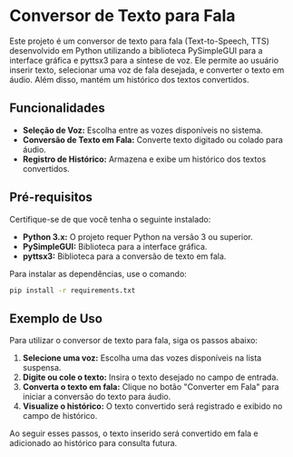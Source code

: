 # Conversor de Texto para Fala

Este projeto é um conversor de texto para fala (Text-to-Speech, TTS) desenvolvido em Python utilizando a biblioteca PySimpleGUI para a interface gráfica e pyttsx3 para a síntese de voz. Ele permite ao usuário inserir texto, selecionar uma voz de fala desejada, e converter o texto em áudio. Além disso, mantém um histórico dos textos convertidos.

## Funcionalidades

- **Seleção de Voz:** Escolha entre as vozes disponíveis no sistema.
- **Conversão de Texto em Fala:** Converte texto digitado ou colado para áudio.
- **Registro de Histórico:** Armazena e exibe um histórico dos textos convertidos.

## Pré-requisitos

Certifique-se de que você tenha o seguinte instalado:

- **Python 3.x:** O projeto requer Python na versão 3 ou superior.
- **PySimpleGUI:** Biblioteca para a interface gráfica.
- **pyttsx3:** Biblioteca para a conversão de texto em fala.

Para instalar as dependências, use o comando:

```bash
pip install -r requirements.txt
```
## Exemplo de Uso

Para utilizar o conversor de texto para fala, siga os passos abaixo:

1. **Selecione uma voz:** Escolha uma das vozes disponíveis na lista suspensa.
2. **Digite ou cole o texto:** Insira o texto desejado no campo de entrada.
3. **Converta o texto em fala:** Clique no botão "Converter em Fala" para iniciar a conversão do texto para áudio.
4. **Visualize o histórico:** O texto convertido será registrado e exibido no campo de histórico.

Ao seguir esses passos, o texto inserido será convertido em fala e adicionado ao histórico para consulta futura.

